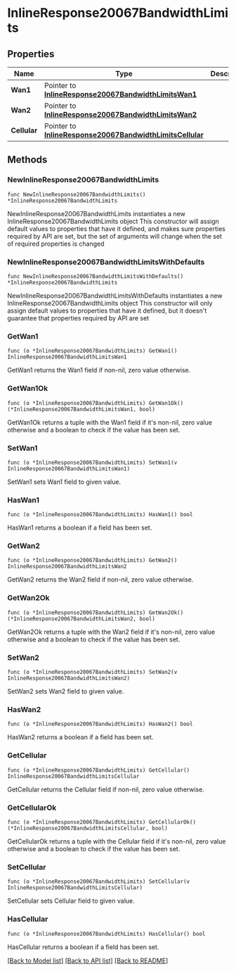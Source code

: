 # InlineResponse20067BandwidthLimits

## Properties

Name | Type | Description | Notes
------------ | ------------- | ------------- | -------------
**Wan1** | Pointer to [**InlineResponse20067BandwidthLimitsWan1**](InlineResponse20067BandwidthLimitsWan1.md) |  | [optional] 
**Wan2** | Pointer to [**InlineResponse20067BandwidthLimitsWan2**](InlineResponse20067BandwidthLimitsWan2.md) |  | [optional] 
**Cellular** | Pointer to [**InlineResponse20067BandwidthLimitsCellular**](InlineResponse20067BandwidthLimitsCellular.md) |  | [optional] 

## Methods

### NewInlineResponse20067BandwidthLimits

`func NewInlineResponse20067BandwidthLimits() *InlineResponse20067BandwidthLimits`

NewInlineResponse20067BandwidthLimits instantiates a new InlineResponse20067BandwidthLimits object
This constructor will assign default values to properties that have it defined,
and makes sure properties required by API are set, but the set of arguments
will change when the set of required properties is changed

### NewInlineResponse20067BandwidthLimitsWithDefaults

`func NewInlineResponse20067BandwidthLimitsWithDefaults() *InlineResponse20067BandwidthLimits`

NewInlineResponse20067BandwidthLimitsWithDefaults instantiates a new InlineResponse20067BandwidthLimits object
This constructor will only assign default values to properties that have it defined,
but it doesn't guarantee that properties required by API are set

### GetWan1

`func (o *InlineResponse20067BandwidthLimits) GetWan1() InlineResponse20067BandwidthLimitsWan1`

GetWan1 returns the Wan1 field if non-nil, zero value otherwise.

### GetWan1Ok

`func (o *InlineResponse20067BandwidthLimits) GetWan1Ok() (*InlineResponse20067BandwidthLimitsWan1, bool)`

GetWan1Ok returns a tuple with the Wan1 field if it's non-nil, zero value otherwise
and a boolean to check if the value has been set.

### SetWan1

`func (o *InlineResponse20067BandwidthLimits) SetWan1(v InlineResponse20067BandwidthLimitsWan1)`

SetWan1 sets Wan1 field to given value.

### HasWan1

`func (o *InlineResponse20067BandwidthLimits) HasWan1() bool`

HasWan1 returns a boolean if a field has been set.

### GetWan2

`func (o *InlineResponse20067BandwidthLimits) GetWan2() InlineResponse20067BandwidthLimitsWan2`

GetWan2 returns the Wan2 field if non-nil, zero value otherwise.

### GetWan2Ok

`func (o *InlineResponse20067BandwidthLimits) GetWan2Ok() (*InlineResponse20067BandwidthLimitsWan2, bool)`

GetWan2Ok returns a tuple with the Wan2 field if it's non-nil, zero value otherwise
and a boolean to check if the value has been set.

### SetWan2

`func (o *InlineResponse20067BandwidthLimits) SetWan2(v InlineResponse20067BandwidthLimitsWan2)`

SetWan2 sets Wan2 field to given value.

### HasWan2

`func (o *InlineResponse20067BandwidthLimits) HasWan2() bool`

HasWan2 returns a boolean if a field has been set.

### GetCellular

`func (o *InlineResponse20067BandwidthLimits) GetCellular() InlineResponse20067BandwidthLimitsCellular`

GetCellular returns the Cellular field if non-nil, zero value otherwise.

### GetCellularOk

`func (o *InlineResponse20067BandwidthLimits) GetCellularOk() (*InlineResponse20067BandwidthLimitsCellular, bool)`

GetCellularOk returns a tuple with the Cellular field if it's non-nil, zero value otherwise
and a boolean to check if the value has been set.

### SetCellular

`func (o *InlineResponse20067BandwidthLimits) SetCellular(v InlineResponse20067BandwidthLimitsCellular)`

SetCellular sets Cellular field to given value.

### HasCellular

`func (o *InlineResponse20067BandwidthLimits) HasCellular() bool`

HasCellular returns a boolean if a field has been set.


[[Back to Model list]](../README.md#documentation-for-models) [[Back to API list]](../README.md#documentation-for-api-endpoints) [[Back to README]](../README.md)


